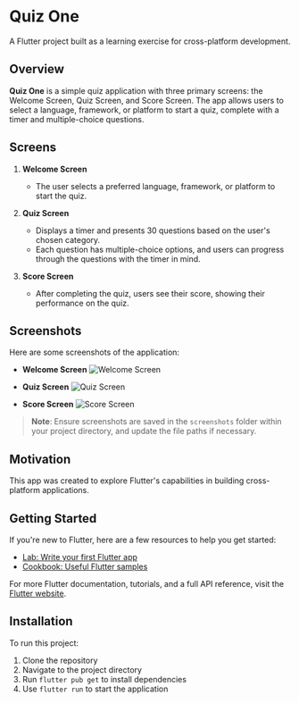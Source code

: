 # Quiz One

A Flutter project built as a learning exercise for cross-platform development.

## Overview

**Quiz One** is a simple quiz application with three primary screens: the Welcome Screen, Quiz Screen, and Score Screen. The app allows users to select a language, framework, or platform to start a quiz, complete with a timer and multiple-choice questions.

## Screens

1. **Welcome Screen**
   - The user selects a preferred language, framework, or platform to start the quiz.

2. **Quiz Screen**
   - Displays a timer and presents 30 questions based on the user's chosen category.
   - Each question has multiple-choice options, and users can progress through the questions with the timer in mind.

3. **Score Screen**
   - After completing the quiz, users see their score, showing their performance on the quiz.

## Screenshots

Here are some screenshots of the application:

- **Welcome Screen**
  ![Welcome Screen](![image](https://github.com/user-attachments/assets/d4424f88-cefd-4034-b799-efadaa00eae8)
)

- **Quiz Screen**
  ![Quiz Screen](![image](https://github.com/user-attachments/assets/7d669b33-65a6-484e-86d1-d72a895502c2)
)

- **Score Screen**
  ![Score Screen](![image](https://github.com/user-attachments/assets/0507e08e-cd94-4599-a102-63e387d62657)
)

> **Note**: Ensure screenshots are saved in the `screenshots` folder within your project directory, and update the file paths if necessary.

## Motivation

This app was created to explore Flutter's capabilities in building cross-platform applications.

## Getting Started

If you're new to Flutter, here are a few resources to help you get started:

- [Lab: Write your first Flutter app](https://docs.flutter.dev/get-started/codelab)
- [Cookbook: Useful Flutter samples](https://docs.flutter.dev/cookbook)

For more Flutter documentation, tutorials, and a full API reference, visit the [Flutter website](https://docs.flutter.dev/).

## Installation

To run this project:

1. Clone the repository
2. Navigate to the project directory
3. Run `flutter pub get` to install dependencies
4. Use `flutter run` to start the application
